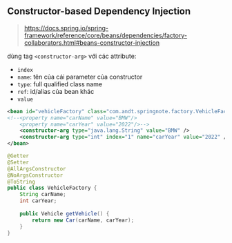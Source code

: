 
## Constructor-based Dependency Injection

> https://docs.spring.io/spring-framework/reference/core/beans/dependencies/factory-collaborators.html#beans-constructor-injection

dùng tag `<constructor-arg>` với các attribute:
- `index`
- `name`: tên của cái parameter của constructor
- `type`: full qualified class name
- `ref`: id/alias của bean khác
- `value`

```xml
<bean id="vehicleFactory" class="com.andt.springnote.factory.VehicleFactory">
<!--<property name="carName" value="BMW"/>
	<property name="carYear" value="2022"/>-->
	<constructor-arg type="java.lang.String" value="BMW" />
	<constructor-arg type="int" index="1" name="carYear" value="2022" />
</bean>
```

```java
@Getter
@Setter
@AllArgsConstructor
@NoArgsConstructor
@ToString
public class VehicleFactory {
    String carName;
    int carYear;
    
    public Vehicle getVehicle() {
        return new Car(carName, carYear);
    }
}
```



